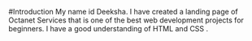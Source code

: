 #Introduction 
My name id Deeksha.
I have created a landing page of Octanet Services that  is one of the best web development projects for beginners.
I have a good  understanding of HTML and CSS .
